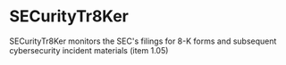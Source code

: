# SECurityTr8Ker
SECurityTr8Ker monitors the SEC's filings for 8-K forms and subsequent cybersecurity incident materials (item 1.05)
